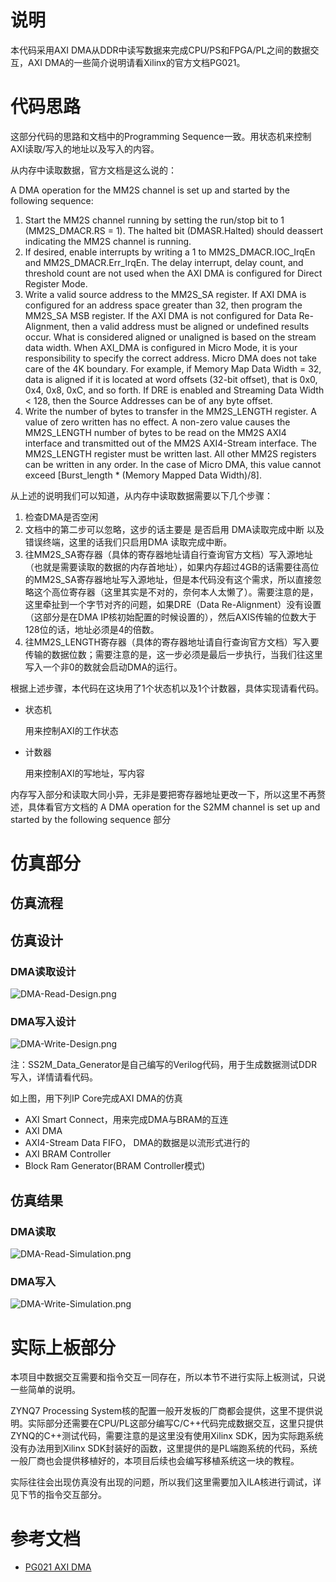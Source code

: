 # 说明
本代码采用AXI DMA从DDR中读写数据来完成CPU/PS和FPGA/PL之间的数据交互，AXI DMA的一些简介说明请看Xilinx的官方文档PG021。

# 代码思路
这部分代码的思路和文档中的Programming Sequence一致。用状态机来控制AXI读取/写入的地址以及写入的内容。

从内存中读取数据，官方文档是这么说的：

A DMA operation for the MM2S channel is set up and started by the following sequence:
  1. Start the MM2S channel running by setting the run/stop bit to 1 (MM2S_DMACR.RS =
1). The halted bit (DMASR.Halted) should deassert indicating the MM2S channel is
running.
  2. If desired, enable interrupts by writing a 1 to MM2S_DMACR.IOC_IrqEn and
MM2S_DMACR.Err_IrqEn. The delay interrupt, delay count, and threshold count are not
used when the AXI DMA is configured for Direct Register Mode.
  3. Write a valid source address to the MM2S_SA register. If AXI DMA is configured for an
address space greater than 32, then program the MM2S_SA MSB register. If the AXI DMA
is not configured for Data Re-Alignment, then a valid address must be aligned or
undefined results occur. What is considered aligned or unaligned is based on the stream
data width. When AXI_DMA is configured in Micro Mode, it is your responsibility to
specify the correct address. Micro DMA does not take care of the 4K boundary.
For example, if Memory Map Data Width = 32, data is aligned if it is located at word
offsets (32-bit offset), that is 0x0, 0x4, 0x8, 0xC, and so forth. If DRE is enabled and
Streaming Data Width < 128, then the Source Addresses can be of any byte offset.
  4. Write the number of bytes to transfer in the MM2S_LENGTH register. A value of zero
written has no effect. A non-zero value causes the MM2S_LENGTH number of bytes to
be read on the MM2S AXI4 interface and transmitted out of the MM2S AXI4-Stream
interface. The MM2S_LENGTH register must be written last. All other MM2S registers
can be written in any order. In the case of Micro DMA, this value cannot exceed
[Burst_length * (Memory Mapped Data Width)/8].

从上述的说明我们可以知道，从内存中读取数据需要以下几个步骤：
  1. 检查DMA是否空闲
  2. 文档中的第二步可以忽略，这步的话主要是 是否启用 DMA读取完成中断 以及 错误终端，这里的话我们只启用DMA 读取完成中断。
  3. 往MM2S_SA寄存器（具体的寄存器地址请自行查询官方文档）写入源地址（也就是需要读取的数据的内存首地址），如果内存超过4GB的话需要往高位的MM2S_SA寄存器地址写入源地址，但是本代码没有这个需求，所以直接忽略这个高位寄存器（这里其实是不对的，奈何本人太懒了）。需要注意的是，这里牵扯到一个字节对齐的问题，如果DRE（Data Re-Alignment）没有设置（这部分是在DMA IP核初始配置的时候设置的），然后AXIS传输的位数大于128位的话，地址必须是4的倍数。
  4. 往MM2S_LENGTH寄存器（具体的寄存器地址请自行查询官方文档）写入要传输的数据位数；需要注意的是，这一步必须是最后一步执行，当我们往这里写入一个非0的数就会启动DMA的运行。

根据上述步骤，本代码在这块用了1个状态机以及1个计数器，具体实现请看代码。
  * 状态机
  
    用来控制AXI的工作状态

  * 计数器

    用来控制AXI的写地址，写内容


内存写入部分和读取大同小异，无非是要把寄存器地址更改一下，所以这里不再赘述，具体看官方文档的 A DMA operation for the S2MM channel is set up and started by the following sequence 部分

# 仿真部分
## 仿真流程

## 仿真设计
### DMA读取设计
![DMA-Read-Design.png](../SRC/Block_Design_1.png)

### DMA写入设计
![DMA-Write-Design.png](../SRC/Block_Design_2.png)

  注：SS2M_Data_Generator是自己编写的Verilog代码，用于生成数据测试DDR写入，详情请看代码。

如上图，用下列IP Core完成AXI DMA的仿真
* AXI Smart Connect，用来完成DMA与BRAM的互连
* AXI DMA
* AXI4-Stream Data FIFO， DMA的数据是以流形式进行的
* AXI BRAM Controller
* Block Ram Generator(BRAM Controller模式)

## 仿真结果
### DMA读取
![DMA-Read-Simulation.png](../SRC/Sim_Result_1.png)
### DMA写入
![DMA-Write-Simulation.png](../SRC/Sim_Result_2.png)

# 实际上板部分
本项目中数据交互需要和指令交互一同存在，所以本节不进行实际上板测试，只说一些简单的说明。

ZYNQ7 Processing System核的配置一般开发板的厂商都会提供，这里不提供说明。实际部分还需要在CPU/PL这部分编写C/C++代码完成数据交互，这里只提供ZYNQ的C++测试代码，需要注意的是这里没有使用Xilinx SDK，因为实际跑系统没有办法用到Xilinx SDK封装好的函数，这里提供的是PL端跑系统的代码，系统一般厂商也会提供移植好的，本项目后续也会编写移植系统这一块的教程。

实际往往会出现仿真没有出现的问题，所以我们这里需要加入ILA核进行调试，详见下节的指令交互部分。

# 参考文档
* [PG021 AXI DMA](https://www.xilinx.com/support/documentation/ip_documentation/axi_dma/v7_1/pg021_axi_dma.pdf)